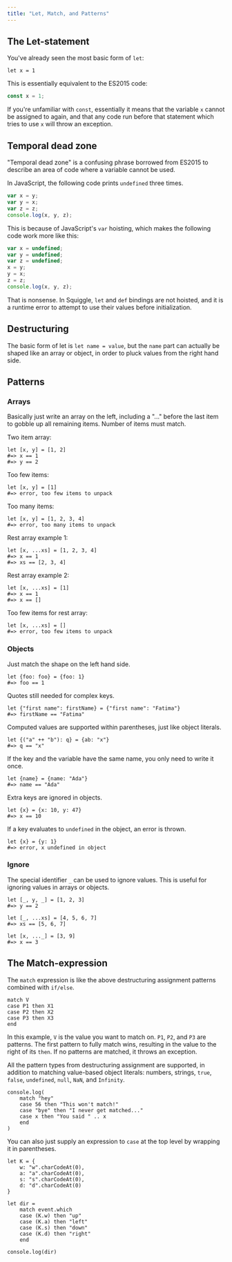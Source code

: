 ```yaml
---
title: "Let, Match, and Patterns"
---
```


## The Let-statement

You've already seen the most basic form of `let`:

```squiggle
let x = 1
```

This is essentially equivalent to the ES2015 code:

```javascript
const x = 1;
```

If you're unfamiliar with `const`, essentially it means that the variable `x` cannot be assigned to again, and that any code run before that statement which tries to use `x` will throw an exception.

## Temporal dead zone

"Temporal dead zone" is a confusing phrase borrowed from ES2015 to describe an area of code where a variable cannot be used.

In JavaScript, the following code prints `undefined` three times.

```javascript
var x = y;
var y = x;
var z = z;
console.log(x, y, z);
```

This is because of JavaScript's `var` hoisting, which makes the following code work more like this:

```javascript
var x = undefined;
var y = undefined;
var z = undefined;
x = y;
y = x;
z = z;
console.log(x, y, z);
```

That is nonsense. In Squiggle, `let` and `def` bindings are not hoisted, and it is a runtime error to attempt to use their values before initialization.

## Destructuring

The basic form of let is `let name = value`, but the `name` part can actually be shaped like an array or object, in order to pluck values from the right hand side.

## Patterns

### Arrays

Basically just write an array on the left, including a "..." before the last item to gobble up all remaining items. Number of items must match.

Two item array:

```squiggle
let [x, y] = [1, 2]
#=> x == 1
#=> y == 2
```

Too few items:

```squiggle
let [x, y] = [1]
#=> error, too few items to unpack
```

Too many items:

```squiggle
let [x, y] = [1, 2, 3, 4]
#=> error, too many items to unpack
```

Rest array example 1:

```squiggle
let [x, ...xs] = [1, 2, 3, 4]
#=> x == 1
#=> xs == [2, 3, 4]
```

Rest array example 2:

```squiggle
let [x, ...xs] = [1]
#=> x == 1
#=> x == []
```

Too few items for rest array:

```squiggle
let [x, ...xs] = []
#=> error, too few items to unpack
```

### Objects

Just match the shape on the left hand side.

```squiggle
let {foo: foo} = {foo: 1}
#=> foo == 1
```

Quotes still needed for complex keys.

```squiggle
let {"first name": firstName} = {"first name": "Fatima"}
#=> firstName == "Fatima"
```

Computed values are supported within parentheses, just like object literals.

```squiggle
let {("a" ++ "b"): q} = {ab: "x"}
#=> q == "x"
```

If the key and the variable have the same name, you only need to write it once.

```squiggle
let {name} = {name: "Ada"}
#=> name == "Ada"
```

Extra keys are ignored in objects.

```squiggle
let {x} = {x: 10, y: 47}
#=> x == 10
```

If a key evaluates to `undefined` in the object, an error is thrown.

```squiggle
let {x} = {y: 1}
#=> error, x undefined in object
```

### Ignore

The special identifier `_` can be used to ignore values. This is useful for  ignoring values in arrays or objects.

```squiggle
let [_, y, _] = [1, 2, 3]
#=> y == 2

let [_, ...xs] = [4, 5, 6, 7]
#=> xs == [5, 6, 7]

let [x, ..._] = [3, 9]
#=> x == 3
```

## The Match-expression

The `match` expression is like the above destructuring assignment patterns combined with `if/else`.

```squiggle
match V
case P1 then X1
case P2 then X2
case P3 then X3
end
```

In this example, `V` is the value you want to match on. `P1`, `P2`, and `P3` are patterns. The first pattern to fully match wins, resulting in the value to the right of its `then`. If no patterns are matched, it throws an exception.

All the pattern types from destructuring assignment are supported, in addition to matching value-based object literals: numbers, strings, `true`, `false`, `undefined`, `null`, `NaN`, and `Infinity`.

```squiggle
console.log(
    match "hey"
    case 56 then "This won't match!"
    case "bye" then "I never get matched..."
    case x then "You said " .. x
    end
)
```

You can also just supply an expression to `case` at the top level by wrapping it in parentheses.

```squiggle
let K = {
    w: "w".charCodeAt(0),
    a: "a".charCodeAt(0),
    s: "s".charCodeAt(0),
    d: "d".charCodeAt(0)
}

let dir =
    match event.which
    case (K.w) then "up"
    case (K.a) then "left"
    case (K.s) then "down"
    case (K.d) then "right"
    end

console.log(dir)
```
